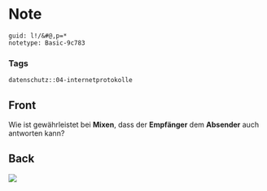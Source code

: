 # Note
```
guid: l!/&#@,p=*
notetype: Basic-9c783
```

### Tags
```
datenschutz::04-internetprotokolle
```

## Front
Wie ist gewährleistet bei <b>Mixen</b>, dass der <b>Empfänger</b>
dem <b>Absender</b> auch antworten kann?

## Back
<img src="paste-c417987be21eab4c89342587cab69ac4ecde41b7.jpg">
